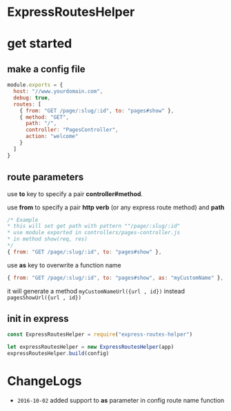 ExpressRoutesHelper
===

# get started
## make a config file
```javascript
module.exports = {
  host: "//www.yourdomain.com",
  debug: true,
  routes: [
    { from: "GET /page/:slug/:id", to: "pages#show" },
    { method: "GET",
      path: "/",
      controller: "PagesController",
      action: "welcome"
    }
  ]
}
```
## route parameters
use **to** key to specify a pair **controller#method**.

use **from** to specify a pair **http verb** (or any express route method) and **path**
```javascript
/* Example
* this will set get path with pattern ""/page/:slug/:id"
* use module exported in controllers/pages-controller.js
* in method show(req, res)
*/
{ from: "GET /page/:slug/:id", to: "pages#show" },
```

use **as** key to overwrite a function name
```javascript
{ from: "GET /page/:slug/:id", to: "pages#show", as: "myCustomName" },
```
it will generate a method `myCustomNameUrl({url , id})` instead `pagesShowUrl({url , id})`


## init in express
```javascript
const ExpressRoutesHelper = require("express-routes-helper")

let expressRoutesHelper = new ExpressRoutesHelper(app)
expressRoutesHelper.build(config)

```

# ChangeLogs
- `2016-10-02` added support to **as** parameter in config route name function
